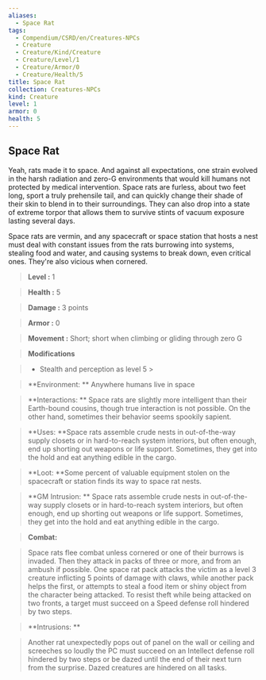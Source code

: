 ```yaml
---
aliases:
  - Space Rat
tags:
  - Compendium/CSRD/en/Creatures-NPCs
  - Creature
  - Creature/Kind/Creature
  - Creature/Level/1
  - Creature/Armor/0
  - Creature/Health/5
title: Space Rat
collection: Creatures-NPCs
kind: Creature
level: 1
armor: 0
health: 5
---
```

## Space Rat    
Yeah, rats made it to space. And against all expectations, one strain evolved in the harsh radiation and zero-G environments that would kill humans not protected by medical intervention. Space rats are furless, about two feet long, sport a truly prehensile tail, and can quickly change their shade of their skin to blend in to their surroundings. They can also drop into a state of extreme torpor that allows them to survive stints of vacuum exposure lasting several days.   
Space rats are vermin, and any spacecraft or space station that hosts a nest must deal with constant issues from the rats burrowing into systems, stealing food and water, and causing systems to break down, even critical ones. They're also vicious when cornered.    
  
    
> **Level :** 1    
> **Health :** 5    
> **Damage :** 3 points    
> **Armor :** 0    
> **Movement :** Short; short when climbing or gliding through zero G    
> **Modifications**    
>- Stealth and perception as level 5 >  
>    
> **Environment: ** Anywhere humans live in space    
> **Interactions: ** Space rats are slightly more intelligent than their Earth-bound cousins, though true interaction is not possible. On the other hand, sometimes their behavior seems spookily sapient.    
> **Uses: **Space rats assemble crude nests in out-of-the-way supply closets or in hard-to-reach system interiors, but often enough, end up shorting out weapons or life support. Sometimes, they get into the hold and eat anything edible in the cargo.    
> **Loot: **Some percent of valuable equipment stolen on the spacecraft or station finds its way to space rat nests.    
> **GM Intrusion: ** Space rats assemble crude nests in out-of-the-way supply closets or in hard-to-reach system interiors, but often enough, end up shorting out weapons or life support. Sometimes, they get into the hold and eat anything edible in the cargo.    
  
> **Combat:**   
> Space rats flee combat unless cornered or one of their burrows is invaded. Then they attack in packs of three or more, and from an ambush if possible. One space rat pack attacks the victim as a level 3 creature inflicting 5 points of damage with claws, while another pack helps the first, or attempts to steal a food item or shiny object from the character being attacked. To resist theft while being attacked on two fronts, a target must succeed on a Speed defense roll hindered by two steps.    
    
  
> **Intrusions: **   
> Another rat unexpectedly pops out of panel on the wall or ceiling and screeches so loudly the PC must succeed on an Intellect defense roll hindered by two steps or be dazed until the end of their next turn from the surprise. Dazed creatures are hindered on all tasks.    
